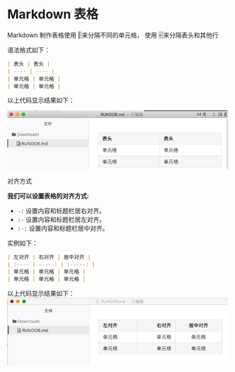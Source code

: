 # Markdown 表格
Markdown 制作表格使用 <span style="background: #ccc"> | </span> 来分隔不同的单元格， 使用 <span style="background: #ccc"> - </span> 来分隔表头和其他行

语法格式如下：
```markdown
| 表头 | 表头 |
| ---- | ---- |
| 单元格 | 单元格 |
| 单元格 | 单元格 |
```

以上代码显示结果如下： 

<img src="../../.vuepress/public/image/markdown/markdown8-1.jpg"/>

对齐方式

**我们可以设置表格的对齐方式:**

- `-:` 设置内容和标题栏居右对齐。
- `:-` 设置内容和标题栏居左对齐。
- `:-:` 设置内容和标题栏居中对齐。

实例如下：

```markdown
| 左对齐 | 右对齐 | 居中对齐 |
| :---- | -----: | :-----: |
| 单元格 | 单元格 | 单元格 |
| 单元格 | 单元格 | 单元格 |
```

以上代码显示结果如下：
<img src="../../.vuepress/public/image/markdown/markdown8-2.jpg"/>
